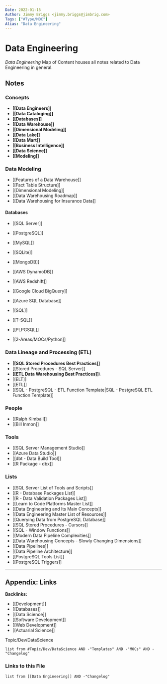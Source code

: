 ```yaml
---
Date: 2022-01-15
Author: Jimmy Briggs <jimmy.briggs@jimbrig.com>
Tags: ["#Type/MOC"]
Alias: "Data Engineering"
---
```


# Data Engineering

*Data Engineering* Map of Content houses all notes related to Data Engineering in general.

## Notes

### Concepts

- **[[Data Engineers]]**
- **[[Data Cataloging]]**
- **[[Databases]]**
- **[[Data Warehouse]]**
- **[[Dimensional Modeling]]**
- **[[Data Lake]]**
- **[[Data Mart]]**
- **[[Business Intelligence]]**
- **[[Data Science]]**
- **[[Modeling]]**

### Data Modeling

-   [[Features of a Data Warehouse]]
-   [[Fact Table Structure]]
-   [[Dimensional Modeling]]
-   [[Data Warehousing Roadmap]]
-   [[Data Warehousing for Insurance Data]]

#### Databases

- [[SQL Server]]
- [[PostgreSQL]]
- [[MySQL]]
- [[SQLite]]
- [[MongoDB]]
- [[AWS DynamoDB]]

- [[AWS Redshift]]
- [[Google Cloud BigQuery]]
- [[Azure SQL Database]]

- [[SQL]]
- [[T-SQL]]
- [[PLPGSQL]]
- [[2-Areas/MOCs/Python]]

### Data Lineage and Processing (ETL)

- **[[SQL Stored Procedures Best Practices]]**
- [[Stored Procedures - SQL Server]]
- **[[ETL Data Warehousing Best Practices]]**\
- [[ELT]]
- [[ETL]]
- [[SQL - PostgreSQL - ETL Function Template|SQL - PostgreSQL ETL Function Template]]


### People

- [[Ralph Kimball]]
- [[Bill Inmon]]

### Tools

- [[SQL Server Management Studio]]
- [[Azure Data Studio]]
- [[dbt - Data Build Tool]]
- [[R Package - dbx]]

### Lists

- [[SQL Server List of Tools and Scripts]]
- [[R - Database Packages List]]
- [[R - Data Validation Packages List]]
- [[Learn to Code Platforms Master List]]
- [[Data Engineering and Its Main Concepts]]
- [[Data Engineering Master List of Resources]]
- [[Querying Data from PostgreSQL Database]]
- [[SQL Stored Procedures - Cursors]]
- [[SQL - Window Functions]]
- [[Modern Data Pipeline Complexities]]
- [[Data Warehousing Concepts - Slowly Changing Dimensions]]
- [[Data Pipelines]]
- [[Data Pipeline Architecture]]
- [[PostgreSQL Tools List]]
- [[PostgreSQL Triggers]]


***

## Appendix: Links

**Backlinks:**

- [[Development]]
- [[Databases]]
- [[Data Science]]
- [[Software Development]]
- [[Web Development]]
- [[Actuarial Science]]

Topic/Dev/DataScience

```dataview
list from #Topic/Dev/DataScience AND -"Templates" AND -"MOCs" AND -"Changelog"
```

### Links to this File

```dataview
list from [[Data Engineering]] AND -"Changelog"
```
